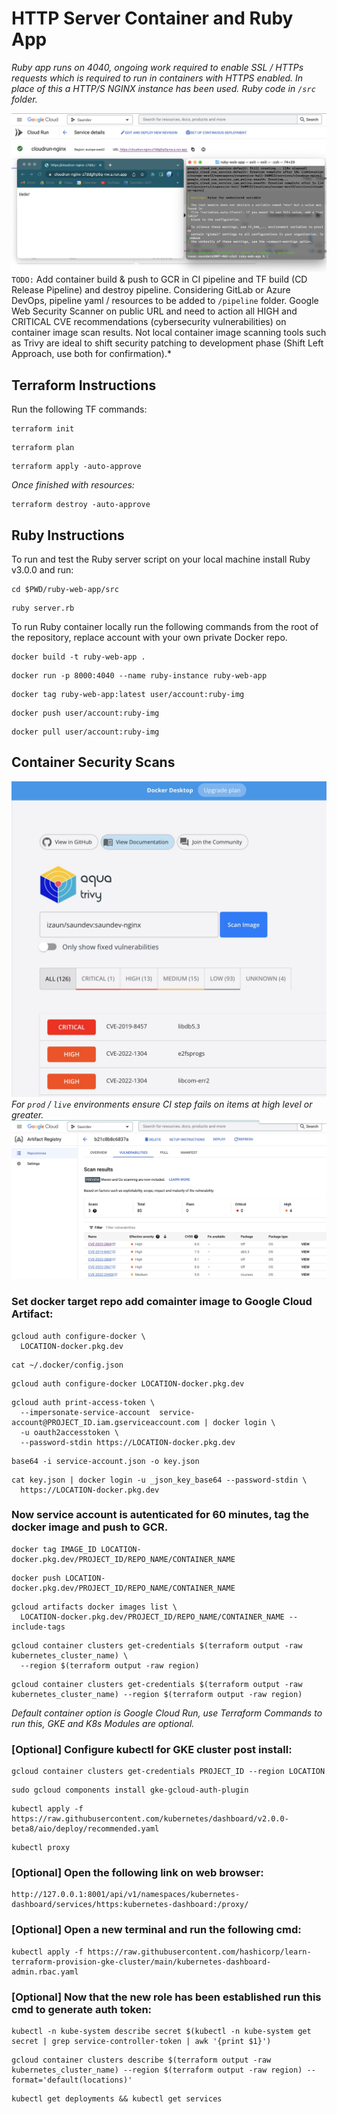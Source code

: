 # HTTP Server Container and Ruby App
*Ruby app runs on 4040, ongoing work required to enable SSL / HTTPs requests which is required to run in containers with HTTPS enabled.  In place of this a HTTP/S NGINX instance has been used.  Ruby code in `/src` folder.*

![Google Cloud Run Instance](/assets/gcp-tf-cloud-run-instance.jpg)
`TODO:` Add container build & push to GCR in CI pipeline and TF build (CD Release Pipeline) and destroy pipeline.  Considering GitLab or Azure DevOps, pipeline yaml / resources to be added to `/pipeline` folder.  Google Web Security Scanner on public URL and need to action all HIGH and CRITICAL CVE recommendations (cybersecurity vulnerabilities) on container image scan results.  Not local container image scanning tools such as Trivy are ideal to shift security patching to development phase (Shift Left Approach, use both for confirmation).*

## Terraform Instructions

Run the following TF commands:

```
terraform init
```

```
terraform plan
```

```
terraform apply -auto-approve
```

*Once finished with resources:*

```
terraform destroy -auto-approve
```

## Ruby Instructions

To run and test the Ruby server script on your local machine install Ruby v3.0.0 and run:

```
cd $PWD/ruby-web-app/src
```

```
ruby server.rb
```

To run Ruby container locally run the following commands from the root of the repository, replace account with your own private Docker repo.

```
docker build -t ruby-web-app .
```

```
docker run -p 8000:4040 --name ruby-instance ruby-web-app
```

```
docker tag ruby-web-app:latest user/account:ruby-img
```

```
docker push user/account:ruby-img
```

```
docker pull user/account:ruby-img
```

## Container Security Scans

![Trivy Image Scan on Local Docker](/assets/trivy-security-scan-results.jpg)
*For `prod` / `live` environments ensure CI step fails on items at high level or greater.*
![Google Aritfact Container Image Scan](/assets/gcp-artifact-reg-scan.jpg)

### Set docker target repo add  comainter image to Google Cloud Artifact:


```
gcloud auth configure-docker \
  LOCATION-docker.pkg.dev
```

```
cat ~/.docker/config.json
```

```
gcloud auth configure-docker LOCATION-docker.pkg.dev
```

```
gcloud auth print-access-token \
  --impersonate-service-account  service-account@PROJECT_ID.iam.gserviceaccount.com | docker login \
  -u oauth2accesstoken \
  --password-stdin https://LOCATION-docker.pkg.dev
```

```
base64 -i service-account.json -o key.json
```

```
cat key.json | docker login -u _json_key_base64 --password-stdin \
  https://LOCATION-docker.pkg.dev
```

### Now service account is autenticated for 60 minutes, tag the docker image and push to GCR.

```
docker tag IMAGE_ID LOCATION-docker.pkg.dev/PROJECT_ID/REPO_NAME/CONTAINER_NAME
```

```
docker push LOCATION-docker.pkg.dev/PROJECT_ID/REPO_NAME/CONTAINER_NAME
```

```
gcloud artifacts docker images list \
  LOCATION-docker.pkg.dev/PROJECT_ID/REPO_NAME/CONTAINER_NAME --include-tags
```

```
gcloud container clusters get-credentials $(terraform output -raw kubernetes_cluster_name) \
  --region $(terraform output -raw region)
```

```
gcloud container clusters get-credentials $(terraform output -raw kubernetes_cluster_name) --region $(terraform output -raw region)
```

*Default container option is Google Cloud Run, use Terraform Commands to run this, GKE and K8s Modules are optional.*

### [Optional] Configure kubectl for GKE cluster post install:

```
gcloud container clusters get-credentials PROJECT_ID --region LOCATION
```

```
sudo gcloud components install gke-gcloud-auth-plugin
```

```
kubectl apply -f https://raw.githubusercontent.com/kubernetes/dashboard/v2.0.0-beta8/aio/deploy/recommended.yaml
```

```
kubectl proxy
```

### [Optional] Open the following link on web browser:
```
http://127.0.0.1:8001/api/v1/namespaces/kubernetes-dashboard/services/https:kubernetes-dashboard:/proxy/
```

### [Optional] Open a new terminal and run the following cmd:
```
kubectl apply -f https://raw.githubusercontent.com/hashicorp/learn-terraform-provision-gke-cluster/main/kubernetes-dashboard-admin.rbac.yaml
```

### [Optional] Now that the new role has been established run this cmd to generate auth token:
```
kubectl -n kube-system describe secret $(kubectl -n kube-system get secret | grep service-controller-token | awk '{print $1}')
```

```
gcloud container clusters describe $(terraform output -raw kubernetes_cluster_name) --region $(terraform output -raw region) --format='default(locations)'
```

```
kubectl get deployments && kubectl get services
```